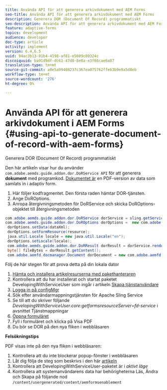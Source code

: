 ```yaml
---
title: Använda API för att generera arkivdokument med AEM Forms
seo-title: Använda API för att generera arkivdokument med AEM Forms
description: Generera DOR (Document Of Record) programmatiskt
seo-description: Använda API för att generera arkivdokument med AEM Forms
feature: adaptive-forms
topics: development
audience: developer
doc-type: article
activity: implement
version: 6.4,6.5
uuid: 94ac3b13-01b4-4198-af81-e5609c80324c
discoiquuid: ba91d9df-dc61-47d8-8e0a-e3f66cae6a87
translation-type: tm+mt
source-git-commit: a0e5a99408237c367ea075762ffeb3b9e9a5d8eb
workflow-type: tm+mt
source-wordcount: '276'
ht-degree: 0%

---
```



# Använda API för att generera arkivdokument i AEM Forms {#using-api-to-generate-document-of-record-with-aem-forms}

Generera DOR (Document Of Record) programmatiskt

Den här artikeln visar hur du använder `com.adobe.aemds.guide.addon.dor.DoRService API` för att generera **dokument** med programkod. [Dokumentet är](https://docs.adobe.com/content/help/en/experience-manager-65/forms/adaptive-forms-advanced-authoring/generate-document-of-record-for-non-xfa-based-adaptive-forms.html) en PDF-version av data som samlats in i adaptiv form.

1. Här följer kodfragmentet. Den första raden hämtar DOR-tjänsten.
1. Ange DoROptions.
1. Anropa återgivningsmetoden för DoRService och skicka DoROptions-objektet till återgivningsmetoden

```java
com.adobe.aemds.guide.addon.dor.DoRService dorService = sling.getService(com.adobe.aemds.guide.addon.dor.DoRService.class);
com.adobe.aemds.guide.addon.dor.DoROptions dorOptions =  new com.adobe.aemds.guide.addon.dor.DoROptions();
 dorOptions.setData(dataXml);
 dorOptions.setFormResource(resource);
 java.util.Locale locale = new java.util.Locale("en");
 dorOptions.setLocale(locale);
 com.adobe.aemds.guide.addon.dor.DoRResult dorResult = dorService.render(dorOptions);
 byte[] fileBytes = dorResult.getContent();
 com.adobe.aemfd.docmanager.Document dorDocument = new com.adobe.aemfd.docmanager.Document(fileBytes);
```

Följ de här stegen för att prova detta på din lokala dator

1. [Hämta och installera artikelresurserna med pakethanteraren](assets/dor-with-api.zip)
1. Kontrollera att du har installerat och startat paketet DevelopingWithServiceUser som ingår i artikeln [Skapa tjänstanvändare](service-user-tutorial-develop.md)
1. [Logga in på configMgr](http://localhost:4502/system/console/configMgr)
1. Sök efter användarmappningstjänsten för Apache Sling Service
1. Se till att du skriver följande _DevelopingWithServiceUser.core:getformsresourceServer=fd-service_ i avsnittet Tjänstmappningar
1. [Öppna formuläret](http://localhost:4502/content/dam/formsanddocuments/sandbox/1201-borrower-payments/jcr:content?wcmmode=disabled)
1. Fyll i formuläret och klicka på Visa PDF
1. Du bör se DOR på den nya fliken i webbläsaren


**Felsökningstips**

PDF visas inte på den nya fliken i webbläsaren:

1. Kontrollera att du inte blockerar popup-fönster i webbläsaren
1. Låt dig följa de steg som beskrivs i den här [artikeln](service-user-tutorial-develop.md)
1. Kontrollera att DevelopingWithServiceUser-paketet är i *aktivt läge*
1. Kontrollera att systemanvändarens data har behörigheterna Läs, Ändra och Skapa på följande nod `/content/usergenerated/content/aemformsenablement`

